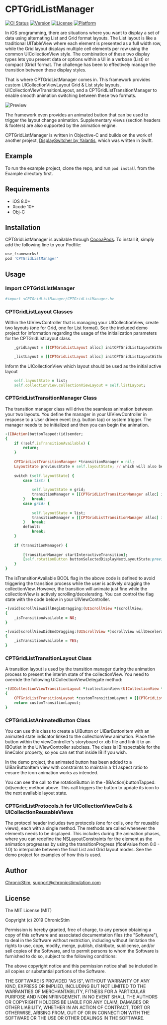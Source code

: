 # CPTGridListManager

[![CI Status](https://img.shields.io/travis/support@chronicstimulation.com/CPTGridListManager.svg?style=flat)](https://travis-ci.org/support@chronicstimulation.com/CPTGridListManager)
[![Version](https://img.shields.io/cocoapods/v/CPTGridListManager.svg?style=flat)](https://cocoapods.org/pods/CPTGridListManager)
[![License](https://img.shields.io/cocoapods/l/CPTGridListManager.svg?style=flat)](https://cocoapods.org/pods/CPTGridListManager)
[![Platform](https://img.shields.io/cocoapods/p/CPTGridListManager.svg?style=flat)](https://cocoapods.org/pods/CPTGridListManager)

In iOS programming, there are situations where you want to display a set of data using alternating List and Grid format layouts. The List layout is like a traditional UITableView where each element is presented as a full width row, while the Grid layout displays multiple cell elements per row using the common UICollectionView style. The combination of these two display types lets you present data or options within a UI in a verbose (List) or compact (Grid) format. The challenge has been to effectively manage the transition between these display styles. 

That is where CPTGridListManager comes in. This framework provides custom UICollectionViewLayout Grid & List style layouts, UICollectionViewTransitionLayout, and a CPTGridListTransitionManager to enable smooth animation switching between these two formats. 

![Preview](https://github.com/ChronicStim/CPTGridListManager/blob/master/Example/CPTGridListManager/screencapture/DemoVideoFor_CPTGridListManager.gif)

The framework even provides an animated button that can be used to trigger the layout change animation. Supplementary views (section headers & footers) are also supported by the animation engine. 

CPTGridListManager is written in Objective-C and builds on the work of another project, [DisplaySwitcher by Yalantis](https://github.com/Yalantis/DisplaySwitcher), which was written in Swift.

## Example

To run the example project, clone the repo, and run `pod install` from the Example directory first.

## Requirements

* iOS 8.0+
* Xcode 10+
* Obj-C

## Installation

CPTGridListManager is available through [CocoaPods](https://cocoapods.org). To install
it, simply add the following line to your Podfile:

```ruby
use_frameworks!
pod 'CPTGridListManager'
```

## Usage

### Import CPTGridListManager

```ruby
#import <CPTGridListManager/CPTGridListManager.h>
```

### CPTGridListLayout Classes

Within the UIViewController that is managing your UICollectionView, create two layouts (one for Grid, one for List format). See the included demo project for information regarding the usage of the initialization parameters for the CPTGridListLayout class.

```ruby
    _gridLayout = [[CPTGridListLayout alloc] initCPTGridListLayoutWithActiveLayoutStaticCellHeight:_gridLayoutStaticCellHeight nextLayoutStaticCellHeight:_listLayoutStaticCellHeight layoutState:grid cellPadding:CGPointMake(2, 2) gridLayoutCountOfColumns:5 desiredGridCellWtoHAspectRatio:1.0f];

    _listLayout = [[CPTGridListLayout alloc] initCPTGridListLayoutWithActiveLayoutStaticCellHeight:_listLayoutStaticCellHeight nextLayoutStaticCellHeight:_gridLayoutStaticCellHeight layoutState:list cellPadding:CGPointMake(2, 2) gridLayoutCountOfColumns:1 desiredGridCellWtoHAspectRatio:0.0f];
```

Inform the UICollectionView which layout should be used as the initial active layout

```ruby
    self.layoutState = list;
    self.collectionView.collectionViewLayout = self.listLayout;
```

### CPTGridListTransitionManager Class

The transition manager class will drive the seamless animation between your two layouts. You define the manager in your UIViewController in response to a User driven event (e.g. button tap) or system trigger. The manager needs to be initialized and then you can begin the animation.

```ruby
-(IBAction)buttonTapped:(id)sender;
{
    if (!self.isTransitionAvailable) {
        return;
    }
    
    CPTGridListTransitionManager *transitionManager = nil;
    LayoutState previousState = self.layoutState; // which will also be the nextLayoutState for the animatedButton
    
    switch (self.layoutState) {
        case list: {
            
            self.layoutState = grid;
            transitionManager = [[CPTGridListTransitionManager alloc] initWithDuration:_animationDuration collectionView:self.collectionView destinationLayout:self.gridLayout layoutState:self.layoutState];
        }   break;
        case grid: {
            
            self.layoutState = list;
            transitionManager = [[CPTGridListTransitionManager alloc] initWithDuration:_animationDuration collectionView:self.collectionView destinationLayout:self.listLayout layoutState:self.layoutState];
        }   break;
        default:
            break;
    }
    
    if (transitionManager) {
        
        [transitionManager startInteractiveTransition];
        [self.rotationButton buttonSelectedDisplayNextLayoutState:previousState animate:YES];
    }
}
```

The isTransitionAvailable BOOL flag in the above code is defined to avoid triggering the transition process while the user is actively dragging the collectionView. However, the transition will animate just fine while the collectionView is actively scrolling/decelerating. You can control the flag state with the code below in your UIViewController.

```ruby
-(void)scrollViewWillBeginDragging:(UIScrollView *)scrollView;
{
    _isTransitionAvailable = NO;
}

-(void)scrollViewDidEndDragging:(UIScrollView *)scrollView willDecelerate:(BOOL)decelerate;
{
    _isTransitionAvailable = YES;
}

```

### CPTGridListTransitionLayout Class

A transition layout is used by the transition manager during the animation process to present the interim state of the collectionView. You need to override the following UICollectionViewDelegate method:

```ruby
-(UICollectionViewTransitionLayout *)collectionView:(UICollectionView *)collectionView transitionLayoutForOldLayout:(UICollectionViewLayout *)fromLayout newLayout:(UICollectionViewLayout *)toLayout;
{
    CPTGridListTransitionLayout *customTransitionLayout = [[CPTGridListTransitionLayout alloc] initWithCurrentLayout:fromLayout nextLayout:toLayout];
    return customTransitionLayout;
}

```

### CPTGridListAnimatedButton Class

You can use this class to create a UIButton or UIBarButtonItem with an animated state indicator linked to the collectionView animation. Place the button within the viewController's storyboard or xib file and link it to an IBOutlet in the UIViewController subclass. The class is IBInspectable for the lineColor property, so you can set that inside IB if you wish.

In the demo project, the animated button has been added to a UIBarButtonItem view with constraints to maintain a 1:1 aspect ratio to ensure the icon animation works as intended.

You can see the call to the rotationButton in the -(IBAction)buttonTapped:(id)sender; method above. This call triggers the button to update its icon to the next available layout state.

### CPTGridListProtocols.h for UICollectionViewCells & UICollectionReusableViews

The protocol header includes two protocols (one for cells, one for reusable views), each with a single method. The methods are called whenever the elements needs to be displayed. This includes during the animation phases, where you can redefine the NSLayoutConstraints for the element as the animation progresses by using the transitionProgress (floatValue from 0.0 - 1.0) to interpolate between the final List and Grid layout modes. See the demo project for examples of how this is used. 


## Author

[ChronicStim](https://github.com/ChronicStim/CPTGridListManager), <support@chronicstimulation.com>

## License

The MIT License (MIT)

Copyright (c) 2019 ChronicStim

Permission is hereby granted, free of charge, to any person obtaining a copy
of this software and associated documentation files (the "Software"), to deal
in the Software without restriction, including without limitation the rights
to use, copy, modify, merge, publish, distribute, sublicense, and/or sell
copies of the Software, and to permit persons to whom the Software is
furnished to do so, subject to the following conditions:

The above copyright notice and this permission notice shall be included in
all copies or substantial portions of the Software.

THE SOFTWARE IS PROVIDED "AS IS", WITHOUT WARRANTY OF ANY KIND, EXPRESS OR
IMPLIED, INCLUDING BUT NOT LIMITED TO THE WARRANTIES OF MERCHANTABILITY,
FITNESS FOR A PARTICULAR PURPOSE AND NONINFRINGEMENT. IN NO EVENT SHALL THE
AUTHORS OR COPYRIGHT HOLDERS BE LIABLE FOR ANY CLAIM, DAMAGES OR OTHER
LIABILITY, WHETHER IN AN ACTION OF CONTRACT, TORT OR OTHERWISE, ARISING FROM,
OUT OF OR IN CONNECTION WITH THE SOFTWARE OR THE USE OR OTHER DEALINGS IN
THE SOFTWARE.
